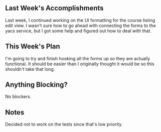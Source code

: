 ## Last Week's Accomplishments

Last week, I continued working on the UI formatting for the course listing edit view. I wasn't sure how to go ahead with connecting the forms to the yacs service, but I got some help and figured out how to deal with that. 

## This Week's Plan

I'm going to try and finish hooking all the forms up so they are actually functional. It should be easier than I originally thought it would be so this shouldn't take that long.

## Anything Blocking?

No blockers.

## Notes

Decided not to work on the tests since that's low priority.
